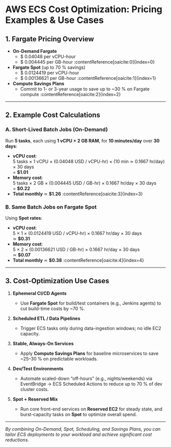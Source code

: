 # AWS ECS Cost Optimization: Pricing Examples & Use Cases

## 1. Fargate Pricing Overview
- **On-Demand Fargate**  
  - $ 0.04048 per vCPU-hour  
  - $ 0.004445 per GB-hour :contentReference[oaicite:0]{index=0}
- **Fargate Spot** (up to 70 % savings)  
  - $ 0.0124419 per vCPU-hour  
  - $ 0.00136621 per GB-hour :contentReference[oaicite:1]{index=1}
- **Compute Savings Plans**  
  - Commit to 1- or 3-year usage to save up to ~30 % on Fargate compute :contentReference[oaicite:2]{index=2}

---

## 2. Example Cost Calculations

### A. Short-Lived Batch Jobs (On-Demand)
Run **5 tasks**, each using **1 vCPU + 2 GB RAM**, for **10 minutes/day** over **30 days**:

- **vCPU cost**:  
  5 tasks × 1 vCPU × (0.04048 USD / vCPU-hr) × (10 min ≃ 0.1667 hr/day) × 30 days  
  = **$1.01**  
- **Memory cost**:  
  5 tasks × 2 GB × (0.004445 USD / GB-hr) × 0.1667 hr/day × 30 days  
  = **$0.22**  
- **Total monthly** ≃ **$1.26** :contentReference[oaicite:3]{index=3}

### B. Same Batch Jobs on Fargate Spot
Using **Spot rates**:

- **vCPU cost**:  
  5 × 1 × (0.0124419 USD / vCPU-hr) × 0.1667 hr/day × 30 days  
  ≃ **$0.31**
- **Memory cost**:  
  5 × 2 × (0.00136621 USD / GB-hr) × 0.1667 hr/day × 30 days  
  ≃ **$0.07**
- **Total monthly** ≃ **$0.38** :contentReference[oaicite:4]{index=4}

---

## 3. Cost-Optimization Use Cases

1. **Ephemeral CI/CD Agents**  
   - Use **Fargate Spot** for build/test containers (e.g., Jenkins agents) to cut build-time costs by ~70 %.

2. **Scheduled ETL / Data Pipelines**  
   - Trigger ECS tasks only during data-ingestion windows; no idle EC2 capacity.

3. **Stable, Always-On Services**  
   - Apply **Compute Savings Plans** for baseline microservices to save ~25–30 % on predictable workloads.

4. **Dev/Test Environments**  
   - Automate scaled-down “off-hours” (e.g., nights/weekends) via EventBridge → ECS Scheduled Actions to reduce up to 70 % of dev cluster costs.

5. **Spot + Reserved Mix**  
   - Run core front-end services on **Reserved EC2** for steady state, and burst-capacity tasks on **Spot** to optimize overall spend.

---

*By combining On-Demand, Spot, Scheduling, and Savings Plans, you can tailor ECS deployments to your workload and achieve significant cost reductions.*  
